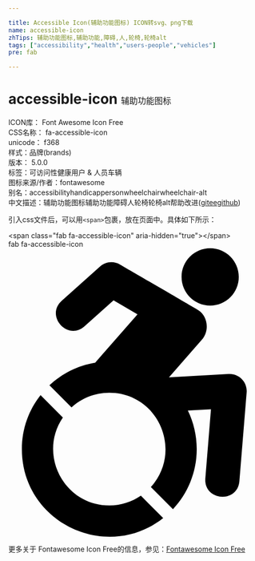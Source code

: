 ```yaml
---

title: Accessible Icon(辅助功能图标) ICON转svg、png下载
name: accessible-icon
zhTips: 辅助功能图标,辅助功能,障碍,人,轮椅,轮椅alt
tags: ["accessibility","health","users-people","vehicles"]
pre: fab

---
```


# accessible-icon  <small style="font-size: 60%;font-weight: 100">辅助功能图标</small>


<div class="detail-page">
<p>
<span>
ICON库：
<span class="badge-secondary badge">Font Awesome Icon Free</span> 
</span>
<br/>
<span>
CSS名称：
<span class="badge-secondary badge">fa-accessible-icon</span> 
</span>
<br/>
<span>
unicode：
<span class="badge-secondary badge">f368</span> 
<copy-btn content='f368' btn-title=""></copy-btn>
<copy-btn :content='String.fromCodePoint(parseInt("f368", 16))' btn-title="复制U"></copy-btn>
</span><br/><span>样式：<span class="badge-light badge">品牌(brands)</span></span>
<br/>
<span>
版本：
<span class="badge-secondary badge">5.0.0</span> 
</span><br/><span>标签：<span class="badge-light badge"><router-link to="/tags/accessibility.html">可访问性</router-link></span><span class="badge-light badge"><router-link to="/tags/health.html">健康</router-link></span><span class="badge-light badge"><router-link to="/tags/users-people.html">用户 & 人员</router-link></span><span class="badge-light badge"><router-link to="/tags/vehicles.html">车辆</router-link></span></span>
<br/>
<span>图标来源/作者：<span class="badge-light badge">fontawesome</span></span> 
<br/>
<span>别名：<span class="badge-light badge">accessibility</span><span class="badge-light badge">handicap</span><span class="badge-light badge">person</span><span class="badge-light badge">wheelchair</span><span class="badge-light badge">wheelchair-alt</span></span><br/><span class="zh-detail">中文描述：<span class="badge-primary badge">辅助功能图标</span><span class="badge-primary badge">辅助功能</span><span class="badge-primary badge">障碍</span><span class="badge-primary badge">人</span><span class="badge-primary badge">轮椅</span><span class="badge-primary badge">轮椅alt</span><span class="help-link"><span>帮助改进</span>(<a href="https://gitee.com/liuwave/icon-helper/edit/master/json/fontawesome/brands/accessible-icon.json" target="_blank" rel="noopener noreferrer">gitee</a><a href="https://github.com/liuwave/icon-helper/edit/master/json/fontawesome/brands/accessible-icon.json" target="_blank" rel="noopener noreferrer">github</a></span>)</span><br/>
</p>
</div>
<div class="alert alert-dark">
  <i class="fab fa-accessible-icon fa-xs"></i>
  <i class="fab fa-accessible-icon fa-sm"></i>
  <i class="fab fa-accessible-icon fa-lg"></i>
  <i class="fab fa-accessible-icon fa-2x"></i>
  <i class="fab fa-accessible-icon fa-3x"></i>
  <i class="fab fa-accessible-icon fa-5x"></i>
  <i class="fab fa-accessible-icon fa-7x"></i>
</div>
<div>
  <p>引入css文件后，可以用<code>&lt;span&gt;</code>包裹，放在页面中。具体如下所示：    
  </p>
  <div class="alert alert-primary" style="font-size: 14px">
    &lt;span class="fab fa-accessible-icon" aria-hidden="true"&gt;&lt;/span&gt;
    <copy-btn content='<span class="fab fa-accessible-icon" aria-hidden="true"></span>'></copy-btn>
  </div>
  <div class="alert alert-secondary">
    <i class="fab fa-accessible-icon"
    style="font-size: 24px"
    aria-hidden="true"></i> fab fa-accessible-icon
    <copy-btn content="fab fa-accessible-icon" btn-title="复制图标名称"></copy-btn>
  </div>
</div>
<div id="svg" class="svg-wrap">
<svg xmlns="http://www.w3.org/2000/svg" viewBox="0 0 448 512"><path d="M423.9 255.8L411 413.1c-3.3 40.7-63.9 35.1-60.6-4.9l10-122.5-41.1 2.3c10.1 20.7 15.8 43.9 15.8 68.5 0 41.2-16.1 78.7-42.3 106.5l-39.3-39.3c57.9-63.7 13.1-167.2-74-167.2-25.9 0-49.5 9.9-67.2 26L73 243.2c22-20.7 50.1-35.1 81.4-40.2l75.3-85.7-42.6-24.8-51.6 46c-30 26.8-70.6-18.5-40.5-45.4l68-60.7c9.8-8.8 24.1-10.2 35.5-3.6 0 0 139.3 80.9 139.5 81.1 16.2 10.1 20.7 36 6.1 52.6L285.7 229l106.1-5.9c18.5-1.1 33.6 14.4 32.1 32.7zm-64.9-154c28.1 0 50.9-22.8 50.9-50.9C409.9 22.8 387.1 0 359 0c-28.1 0-50.9 22.8-50.9 50.9 0 28.1 22.8 50.9 50.9 50.9zM179.6 456.5c-80.6 0-127.4-90.6-82.7-156.1l-39.7-39.7C36.4 287 24 320.3 24 356.4c0 130.7 150.7 201.4 251.4 122.5l-39.7-39.7c-16 10.9-35.3 17.3-56.1 17.3z"/></svg>
</div>
<detail full-name='fa-accessible-icon'></detail>
    
<div><p>更多关于  Fontawesome Icon Free的信息，参见：<a target="_blank" href="https://iconhelper.cn/fontawesome.html">Fontawesome Icon Free</a>
</p></div>
